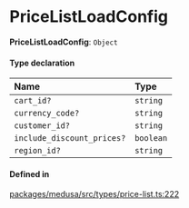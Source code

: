 # PriceListLoadConfig

 **PriceListLoadConfig**: `Object`

#### Type declaration

| Name | Type |
| :------ | :------ |
| `cart_id?` | `string` |
| `currency_code?` | `string` |
| `customer_id?` | `string` |
| `include_discount_prices?` | `boolean` |
| `region_id?` | `string` |

#### Defined in

[packages/medusa/src/types/price-list.ts:222](https://github.com/medusajs/medusa/blob/3d9f5ae63/packages/medusa/src/types/price-list.ts#L222)
